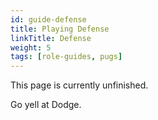 ```yaml
---
id: guide-defense
title: Playing Defense
linkTitle: Defense
weight: 5
tags: [role-guides, pugs]
---
```


This page is currently unfinished.

Go yell at Dodge.
